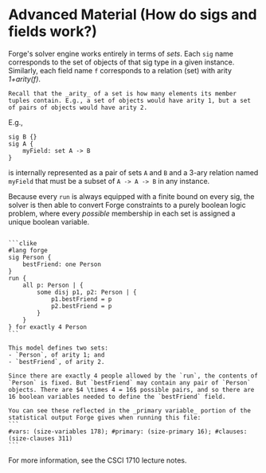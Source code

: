 # Advanced Material (How do sigs and fields work?)

Forge's solver engine works entirely in terms of _sets_. Each `sig` name corresponds to the set of objects of that sig type in a given instance. Similarly, each field name `f` corresponds to a relation (set) with arity _1+arity(f)_. 

```admonish note title="Arity"
Recall that the _arity_ of a set is how many elements its member tuples contain. E.g., a set of objects would have arity 1, but a set of pairs of objects would have arity 2.
```

E.g.,

```
sig B {}
sig A {
    myField: set A -> B
}
```

is internally represented as a pair of sets `A` and `B` and a 3-ary relation named `myField` that must be a subset of `A -> A -> B` in any instance. 

Because every `run` is always equipped with a finite bound on every sig, the solver is then able to convert Forge constraints to a purely boolean logic problem, where every _possible_ membership in each set is assigned a unique boolean variable. 

~~~admonish example title="Compiling a Forge problem" 

```clike
#lang forge
sig Person {
    bestFriend: one Person
}
run {
    all p: Person | { 
        some disj p1, p2: Person | {
            p1.bestFriend = p 
            p2.bestFriend = p
        }
    }
} for exactly 4 Person
```

This model defines two sets: 
- `Person`, of arity 1; and
- `bestFriend`, of arity 2.

Since there are exactly 4 people allowed by the `run`, the contents of `Person` is fixed. But `bestFriend` may contain any pair of `Person` objects. There are $4 \times 4 = 16$ possible pairs, and so there are 16 boolean variables needed to define the `bestFriend` field.

You can see these reflected in the _primary variable_ portion of the statistical output Forge gives when running this file:
```
#vars: (size-variables 178); #primary: (size-primary 16); #clauses: (size-clauses 311)
```
~~~

For more information, see the CSCI 1710 lecture notes.